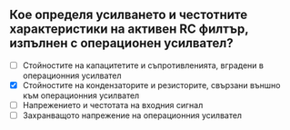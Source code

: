 ## Кое определя усилването и честотните характеристики на активен RC филтър, изпълнен с операционен усилвател?

<!-- Верният отговор е отбелязан с [X] -->

- [ ] Стойностите на капацитетите и съпротивленията, вградени в операционния усилвател
- [X] Стойностите на кондензаторите и резисторите, свързани външно към операционния усилвател
- [ ] Напрежението и честотата на входния сигнал
- [ ] Захранващото напрежение на операционния усилвател
